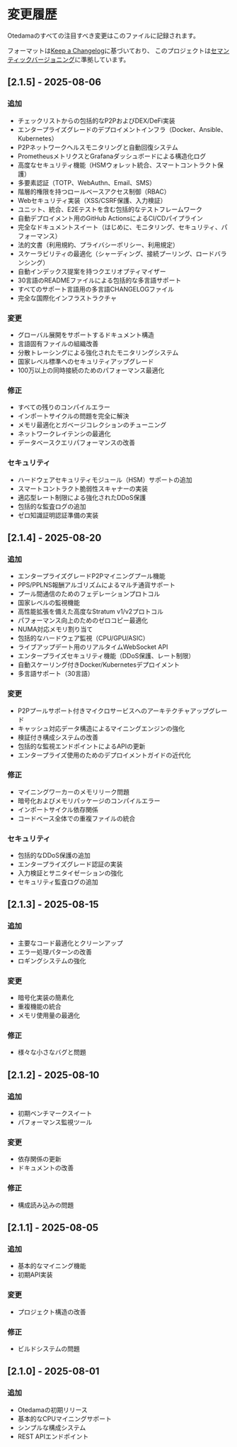 # 変更履歴

Otedamaのすべての注目すべき変更はこのファイルに記録されます。

フォーマットは[Keep a Changelog](https://keepachangelog.com/ja/1.0.0/)に基づいており、
このプロジェクトは[セマンティックバージョニング](https://semver.org/lang/ja/)に準拠しています。

## [2.1.5] - 2025-08-06

### 追加
- チェックリストからの包括的なP2PおよびDEX/DeFi実装
- エンタープライズグレードのデプロイメントインフラ（Docker、Ansible、Kubernetes）
- P2Pネットワークヘルスモニタリングと自動回復システム
- PrometheusメトリクスとGrafanaダッシュボードによる構造化ログ
- 高度なセキュリティ機能（HSMウォレット統合、スマートコントラクト保護）
- 多要素認証（TOTP、WebAuthn、Email、SMS）
- 階層的権限を持つロールベースアクセス制御（RBAC）
- Webセキュリティ実装（XSS/CSRF保護、入力検証）
- ユニット、統合、E2Eテストを含む包括的なテストフレームワーク
- 自動デプロイメント用のGitHub ActionsによるCI/CDパイプライン
- 完全なドキュメントスイート（はじめに、モニタリング、セキュリティ、パフォーマンス）
- 法的文書（利用規約、プライバシーポリシー、利用規定）
- スケーラビリティの最適化（シャーディング、接続プーリング、ロードバランシング）
- 自動インデックス提案を持つクエリオプティマイザー
- 30言語のREADMEファイルによる包括的な多言語サポート
- すべてのサポート言語用の多言語CHANGELOGファイル
- 完全な国際化インフラストラクチャ

### 変更
- グローバル展開をサポートするドキュメント構造
- 言語固有ファイルの組織改善
- 分散トレーシングによる強化されたモニタリングシステム
- 国家レベル標準へのセキュリティアップグレード
- 100万以上の同時接続のためのパフォーマンス最適化

### 修正
- すべての残りのコンパイルエラー
- インポートサイクルの問題を完全に解決
- メモリ最適化とガベージコレクションのチューニング
- ネットワークレイテンシの最適化
- データベースクエリパフォーマンスの改善

### セキュリティ
- ハードウェアセキュリティモジュール（HSM）サポートの追加
- スマートコントラクト脆弱性スキャナーの実装
- 適応型レート制限による強化されたDDoS保護
- 包括的な監査ログの追加
- ゼロ知識証明認証準備の実装

## [2.1.4] - 2025-08-20

### 追加
- エンタープライズグレードP2Pマイニングプール機能
- PPS/PPLNS報酬アルゴリズムによるマルチ通貨サポート
- プール間通信のためのフェデレーションプロトコル
- 国家レベルの監視機能
- 高性能拡張を備えた高度なStratum v1/v2プロトコル
- パフォーマンス向上のためのゼロコピー最適化
- NUMA対応メモリ割り当て
- 包括的なハードウェア監視（CPU/GPU/ASIC）
- ライブアップデート用のリアルタイムWebSocket API
- エンタープライズセキュリティ機能（DDoS保護、レート制限）
- 自動スケーリング付きDocker/Kubernetesデプロイメント
- 多言語サポート（30言語）

### 変更
- P2Pプールサポート付きマイクロサービスへのアーキテクチャアップグレード
- キャッシュ対応データ構造によるマイニングエンジンの強化
- 検証付き構成システムの改善
- 包括的な監視エンドポイントによるAPIの更新
- エンタープライズ使用のためのデプロイメントガイドの近代化

### 修正
- マイニングワーカーのメモリリーク問題
- 暗号化およびメモリパッケージのコンパイルエラー
- インポートサイクル依存関係
- コードベース全体での重複ファイルの統合

### セキュリティ
- 包括的なDDoS保護の追加
- エンタープライズグレード認証の実装
- 入力検証とサニタイゼーションの強化
- セキュリティ監査ログの追加

## [2.1.3] - 2025-08-15

### 追加
- 主要なコード最適化とクリーンアップ
- エラー処理パターンの改善
- ロギングシステムの強化

### 変更
- 暗号化実装の簡素化
- 重複機能の統合
- メモリ使用量の最適化

### 修正
- 様々な小さなバグと問題

## [2.1.2] - 2025-08-10

### 追加
- 初期ベンチマークスイート
- パフォーマンス監視ツール

### 変更
- 依存関係の更新
- ドキュメントの改善

### 修正
- 構成読み込みの問題

## [2.1.1] - 2025-08-05

### 追加
- 基本的なマイニング機能
- 初期API実装

### 変更
- プロジェクト構造の改善

### 修正
- ビルドシステムの問題

## [2.1.0] - 2025-08-01

### 追加
- Otedamaの初期リリース
- 基本的なCPUマイニングサポート
- シンプルな構成システム
- REST APIエンドポイント